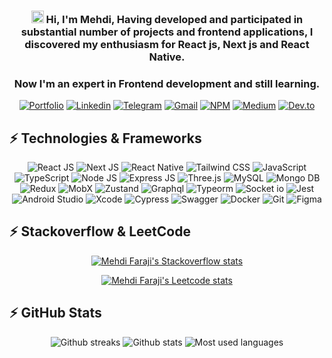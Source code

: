 <div align="center">

<h3><img src="https://user-images.githubusercontent.com/74038190/214644152-52f47eb3-5e31-4f47-8758-05c9468d5596.gif" alt="wave-icon" width="20" /> Hi, I'm Mehdi, Having developed and participated in substantial number of projects and frontend applications, I discovered my enthusiasm for React js, Next js and React Native.</h3>
<h3>Now I'm an expert in Frontend development and still learning.</h3>

[![Portfolio](https://img.shields.io/badge/Website-black?style=for-the-badge&logo=moqups)](https://mehdifaraji.ir/)
[![Linkedin](https://img.shields.io/badge/linkedin-black?style=for-the-badge&logo=linkedin&logoColor=0082ad)](https://www.linkedin.com/in/mehdifaraji/)
[![Telegram](https://img.shields.io/badge/telegram-black?style=for-the-badge&logo=telegram)](https://t.me/mehdifdev)
[![Gmail](https://img.shields.io/badge/GMAIL-black?style=for-the-badge&logo=gmail&logoColor=red)](mailto:mahdifarajideveloper@gmail.com)
[![NPM](https://img.shields.io/badge/npm-black?style=for-the-badge&logo=npm&logoColor=red)](https://www.npmjs.com/~mehdifaraji)
[![Medium](https://img.shields.io/badge/Medium-black?style=for-the-badge&logo=medium&logoColor=white)](https://mehdifaraji.medium.com/)
[![Dev.to](https://img.shields.io/badge/Dev.to-black?style=for-the-badge&logo=dev.to&logoColor=white)](https://dev.to/mehdifaraji)

</div>

## ⚡ Technologies & Frameworks

<div align="center">
   
![React JS](https://img.shields.io/badge/react.js-000000?style=for-the-badge&logo=react)
![Next JS](https://img.shields.io/badge/next.js-000000?style=for-the-badge&logo=nextdotjs)
![React Native](https://img.shields.io/badge/react%20native-000000?style=for-the-badge&logo=react&logoColor=3DDC84)
![Tailwind CSS](https://img.shields.io/badge/tailwindcss-000000?style=for-the-badge&logo=tailwindcss&logoColor=cyan)
![JavaScript](https://img.shields.io/badge/javaScript-000000?logo=javascript&logoColor=yellow&style=for-the-badge)
![TypeScript](https://img.shields.io/badge/typeScript-000000?logo=typescript&logoColor=blue&style=for-the-badge)
![Node JS](https://img.shields.io/badge/node.js-000000?style=for-the-badge&logo=nodedotjs&logoColor=green)
![Express JS](https://img.shields.io/badge/express.js-000000?style=for-the-badge&logo=express&logoColor=white)
![Three.js](https://img.shields.io/badge/three.js-000000?logo=Three.js&logoColor=white&style=for-the-badge)
![MySQL](https://img.shields.io/badge/mysql-000000?style=for-the-badge&logo=mysql&logoColor=white)
![Mongo DB](https://img.shields.io/badge/mongodb-000000?style=for-the-badge&logo=mongodb&logoColor=green)
![Redux](https://img.shields.io/badge/redux.js-000000?style=for-the-badge&logo=redux&logoColor=red)
![MobX](https://img.shields.io/badge/mobx-000000?style=for-the-badge&logo=mobx&logoColor=orange)
![Zustand](https://img.shields.io/badge/zustand-000000?style=for-the-badge&logo=dbeaver&logoColor=brown)
![Graphql](https://img.shields.io/badge/graphql-000000?style=for-the-badge&logo=graphql&logoColor=purple)
![Typeorm](https://img.shields.io/badge/typeorm-000000?style=for-the-badge&logo=typeorm)
![Socket io](https://img.shields.io/badge/socket.io-000000?style=for-the-badge&logo=socket.io)
![Jest](https://img.shields.io/badge/jest-000000?style=for-the-badge&logo=jest&logoColor=orange)
![Android Studio](https://img.shields.io/badge/android%20studio-000000?logo=androidstudio&logoColor=1cd777&style=for-the-badge)
![Xcode](https://img.shields.io/badge/xcode-000000?logo=xcode&logoColor=blue&style=for-the-badge)
![Cypress](https://img.shields.io/badge/cypress-000000?style=for-the-badge&logo=cypress&logoColor=white)
![Swagger](https://img.shields.io/badge/swagger-000000?style=for-the-badge&logo=swagger&logoColor=1cd777)
![Docker](https://img.shields.io/badge/docker-black?style=for-the-badge&logo=docker)
![Git](https://img.shields.io/badge/git-black?style=for-the-badge&logo=git)
![Figma](https://img.shields.io/badge/figma-000000?style=for-the-badge&logo=figma)

</div>

## ⚡ Stackoverflow & LeetCode

<div align="center">

[![Mehdi Faraji's Stackoverflow stats](https://github-stackoverflow-readme.vercel.app/?userId=13628101)](https://stackoverflow.com/users/13628101/mehdi-faraji)

</div>
<div align="center">
   
[![Mehdi Faraji's Leetcode stats](https://leetcard.jacoblin.cool/mehdifaraji?border=0&radius=20&height=225)](https://leetcode.com/u/mehdifaraji/)

</div>

## ⚡ GitHub Stats

<div align="center">
   <img src="http://github-profile-summary-cards.vercel.app/api/cards/profile-details?username=1mehdifaraji&theme=transparent" alt="" />
</div>
<div align="center">
   <img src="https://github-readme-streak-stats.herokuapp.com/?user=1mehdifaraji&hide_border=true&card_width=100&theme=transparent&fire=ffffff&ring=transparent" alt="Github streaks" />
   <img src="http://github-profile-summary-cards.vercel.app/api/cards/stats?username=1mehdifaraji&theme=transparent" alt="Github stats" />
   <img src="https://github-readme-stats.vercel.app/api/top-langs/?username=1mehdifaraji&theme=transparent&hide_border=true&title_color=006aff&text_color=417880&layout=compact" alt="Most used languages" />
</div>
